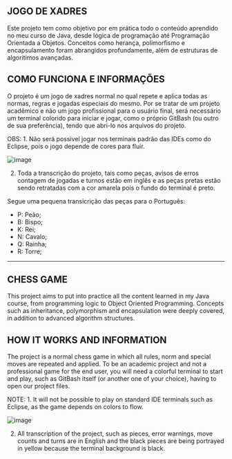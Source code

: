 JOGO DE XADRES
-
Este projeto tem como objetivo por em prática todo o conteúdo aprendido no meu curso de Java, desde lógica de programação até Programação Orientada a Objetos. 
Conceitos como herança, polimorfismo e encapsulamento foram abrangidos profundamente, além de estruturas de algoritimos avançadas.

COMO FUNCIONA E INFORMAÇÕES
-
O projeto é um jogo de xadres normal no qual repete e aplica todas as normas, regras e jogadas especiais do mesmo. 
Por se tratar de um projeto acadêmico e não um jogo profissional para o usuário final, será necessário um terminal colorido para iniciar e jogar, como o próprio GitBash (ou outro de sua preferência), tendo que abri-lo nos arquivos do projeto.

OBS: 1. Não será possivel jogar nos terminais padrão das IDEs como do Eclipse, pois o jogo depende de cores para fluir.

![image](https://github.com/Welberrr/chess-system-java/assets/119081164/3499e58f-5db2-46aa-83a0-554604d3ec37)

2. Toda a transcrição do projeto, tais como peças, avisos de erros contagem de jogadas e turnos estão em inglês e as peças pretas estão sendo retratadas com a cor amarela pois o fundo do terminal é preto.

Segue uma pequena transicrição das peças para o Português: 

* P: Peão;
* B: Bispo;
* K: Rei;
* N: Cavalo;
* Q: Rainha;
* R: Torre;

--------------------------

CHESS GAME
-
This project aims to put into practice all the content learned in my Java course, from programming logic to Object Oriented Programming.
Concepts such as inheritance, polymorphism and encapsulation were deeply covered, in addition to advanced algorithm structures.

HOW IT WORKS AND INFORMATION
-
The project is a normal chess game in which all rules, norm and special moves are repeated and applied.
To be an academic project and not a professional game for the end user, you will need a colorful terminal to start and play, such as GitBash itself (or another one of your choice), having to open our project files.

NOTE: 1. It will not be possible to play on standard IDE terminals such as Eclipse, as the game depends on colors to flow.

![image](https://github.com/Welberrr/chess-system-java/assets/119081164/3499e58f-5db2-46aa-83a0-554604d3ec37)

2. All transcription of the project, such as pieces, error warnings, move counts and turns are in English and the black pieces are being portrayed in yellow because the terminal background is black.
